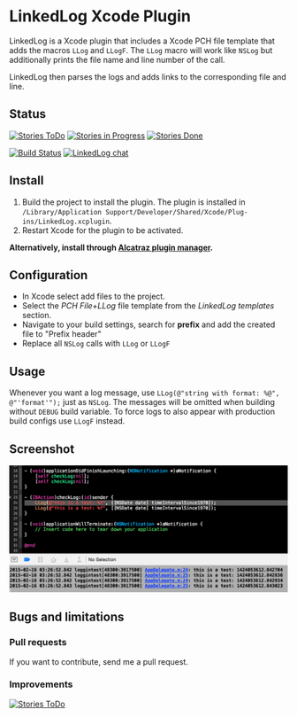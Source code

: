 # LinkedLog Xcode Plugin

LinkedLog is a Xcode plugin that includes a Xcode PCH file template that adds the macros `LLog` and `LLogF`.
The `LLog` macro will work like `NSLog` but additionally prints the file name and line number of the call.

LinkedLog then parses the logs and adds links to the corresponding file and line.


## Status

[![Stories ToDo](https://badge.waffle.io/julian-weinert/linkedlog.svg?label=todo&title=ToDo)](http://waffle.io/julian-weinert/linkedlog)
[![Stories in Progress](https://badge.waffle.io/julian-weinert/linkedlog.svg?label=progress&title=In%20Progress)](http://waffle.io/julian-weinert/linkedlog)
[![Stories Done](https://badge.waffle.io/julian-weinert/linkedlog.svg?label=done&title=Done)](http://waffle.io/julian-weinert/linkedlog)

[![Build Status](https://travis-ci.org/julian-weinert/LinkedLog.svg?branch=master)](https://travis-ci.org/julian-weinert/LinkedLog)
[![LinkedLog chat](https://badges.gitter.im/Join%20Chat.svg)](https://gitter.im/julian-weinert/LinkedLog?utm_source=badge&utm_medium=badge&utm_campaign=pr-badge)


## Install

1. Build the project to install the plugin. The plugin is installed in `/Library/Application Support/Developer/Shared/Xcode/Plug-ins/LinkedLog.xcplugin`.
2. Restart Xcode for the plugin to be activated.

**Alternatively, install through [Alcatraz plugin manager](https://github.com/supermarin/Alcatraz).**


## Configuration

* In Xcode select add files to the project.
* Select the *PCH File+LLog* file template from the *LinkedLog templates* section.
* Navigate to your build settings, search for **prefix** and add the created file to "Prefix header"
* Replace all `NSLog` calls with `LLog` or `LLogF`


## Usage

Whenever you want a log message, use `LLog(@"string with format: %@", @"'format'");` just as `NSLog`.
The messages will be omitted when building without `DEBUG` build variable.
To force logs to also appear with production build configs use `LLogF` instead.


## Screenshot

![LinkedLog](https://raw.githubusercontent.com/julian-weinert/LinkedLog/master/Screenshots/LinkedLog.png)


## Bugs and limitations


### Pull requests

If you want to contribute, send me a pull request.


### Improvements

[![Stories ToDo](https://badge.waffle.io/julian-weinert/linkedlog.svg?label=todo&title=ToDo)](http://waffle.io/julian-weinert/linkedlog)
